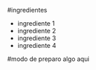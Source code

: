 #ingredientes
 - ingrediente 1
 - ingrediente 2
 - ingrediente 3
 - ingrediente 4

#modo de preparo
 algo aqui